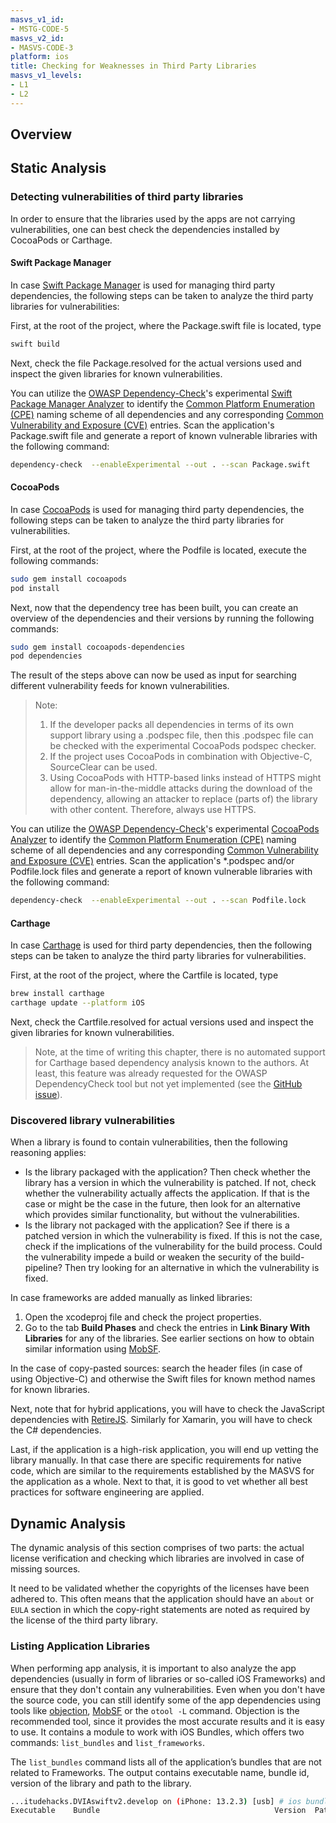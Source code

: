 ```yaml
---
masvs_v1_id:
- MSTG-CODE-5
masvs_v2_id:
- MASVS-CODE-3
platform: ios
title: Checking for Weaknesses in Third Party Libraries
masvs_v1_levels:
- L1
- L2
---
```


## Overview

## Static Analysis

### Detecting vulnerabilities of third party libraries

In order to ensure that the libraries used by the apps are not carrying vulnerabilities, one can best check the dependencies installed by CocoaPods or Carthage.

#### Swift Package Manager

In case [Swift Package Manager](https://swift.org/package-manager "Swift Package Manager on Swift.org") is used for managing third party dependencies, the following steps can be taken to analyze the third party libraries for vulnerabilities:

First, at the root of the project, where the Package.swift file is located, type

```bash
swift build
```

Next, check the file Package.resolved for the actual versions used and inspect the given libraries for known vulnerabilities.

You can utilize the [OWASP Dependency-Check](https://owasp.org/www-project-dependency-check/ "OWASP Dependency-Check")'s experimental [Swift Package Manager Analyzer](https://jeremylong.github.io/DependencyCheck/analyzers/swift.html "dependency-check - SWIFT Package Manager Analyzer") to identify the [Common Platform Enumeration (CPE)](https://nvd.nist.gov/products/cpe "CPE") naming scheme of all dependencies and any corresponding [Common Vulnerability and Exposure (CVE)](https://cve.mitre.org/ "CVE") entries. Scan the application's Package.swift file and generate a report of known vulnerable libraries with the following command:

```bash
dependency-check  --enableExperimental --out . --scan Package.swift
```

#### CocoaPods

In case [CocoaPods](https://cocoapods.org "CocoaPods.org") is used for managing third party dependencies, the following steps can be taken to analyze the third party libraries for vulnerabilities.

First, at the root of the project, where the Podfile is located, execute the following commands:

```bash
sudo gem install cocoapods
pod install
```

Next, now that the dependency tree has been built, you can create an overview of the dependencies and their versions by running the following commands:

```bash
sudo gem install cocoapods-dependencies
pod dependencies
```

The result of the steps above can now be used as input for searching different vulnerability feeds for known vulnerabilities.

> Note:
>
> 1. If the developer packs all dependencies in terms of its own support library using a .podspec file, then this .podspec file can be checked with the experimental CocoaPods podspec checker.
> 2. If the project uses CocoaPods in combination with Objective-C, SourceClear can be used.
> 3. Using CocoaPods with HTTP-based links instead of HTTPS might allow for man-in-the-middle attacks during the download of the dependency, allowing an attacker to replace (parts of) the library with other content. Therefore, always use HTTPS.

You can utilize the [OWASP Dependency-Check](https://owasp.org/www-project-dependency-check/ "OWASP Dependency-Check")'s experimental [CocoaPods Analyzer](https://jeremylong.github.io/DependencyCheck/analyzers/cocoapods.html "dependency-check - CocoaPods Analyzer")
to identify the [Common Platform Enumeration (CPE)](https://nvd.nist.gov/products/cpe "CPE") naming scheme of all dependencies and any corresponding [Common Vulnerability and Exposure (CVE)](https://cve.mitre.org/ "CVE") entries. Scan the application's \*.podspec and/or Podfile.lock files and generate a report of known vulnerable libraries with the following command:

```bash
dependency-check  --enableExperimental --out . --scan Podfile.lock
```

#### Carthage

In case [Carthage](https://github.com/Carthage/Carthage "Carthage on GitHub") is used for third party dependencies, then the following steps can be taken to analyze the third party libraries for vulnerabilities.

First, at the root of the project, where the Cartfile is located, type

```bash
brew install carthage
carthage update --platform iOS
```

Next, check the Cartfile.resolved for actual versions used and inspect the given libraries for known vulnerabilities.

> Note, at the time of writing this chapter, there is no automated support for Carthage based dependency analysis known to the authors. At least, this feature was already requested for the OWASP DependencyCheck tool but not yet implemented (see the [GitHub issue](https://github.com/jeremylong/DependencyCheck/issues/962 "Add Carthage Analyze for Swift")).

### Discovered library vulnerabilities

When a library is found to contain vulnerabilities, then the following reasoning applies:

- Is the library packaged with the application? Then check whether the library has a version in which the vulnerability is patched. If not, check whether the vulnerability actually affects the application. If that is the case or might be the case in the future, then look for an alternative which provides similar functionality, but without the vulnerabilities.
- Is the library not packaged with the application? See if there is a patched version in which the vulnerability is fixed. If this is not the case, check if the implications of the vulnerability for the build process. Could the vulnerability impede a build or weaken the security of the build-pipeline? Then try looking for an alternative in which the vulnerability is fixed.

In case frameworks are added manually as linked libraries:

1. Open the xcodeproj file and check the project properties.
2. Go to the tab **Build Phases** and check the entries in **Link Binary With Libraries** for any of the libraries. See earlier sections on how to obtain similar information using [MobSF](https://github.com/MobSF/Mobile-Security-Framework-MobSF "MobSF").

In the case of copy-pasted sources: search the header files (in case of using Objective-C) and otherwise the Swift files for known method names for known libraries.

Next, note that for hybrid applications, you will have to check the JavaScript dependencies with [RetireJS](https://retirejs.github.io/retire.js/ "RetireJS"). Similarly for Xamarin, you will have to check the C# dependencies.

Last, if the application is a high-risk application, you will end up vetting the library manually. In that case there are specific requirements for native code, which are similar to the requirements established by the MASVS for the application as a whole. Next to that, it is good to vet whether all best practices for software engineering are applied.

## Dynamic Analysis

The dynamic analysis of this section comprises of two parts: the actual license verification and checking which libraries are involved in case of missing sources.

It need to be validated whether the copyrights of the licenses have been adhered to. This often means that the application should have an `about` or `EULA` section in which the copy-right statements are noted as required by the license of the third party library.

### Listing Application Libraries

When performing app analysis, it is important to also analyze the app dependencies (usually in form of libraries or so-called iOS Frameworks) and ensure that they don't contain any vulnerabilities. Even when you don't have the source code, you can still identify some of the app dependencies using tools like [objection](https://github.com/sensepost/objection), [MobSF](https://github.com/MobSF/Mobile-Security-Framework-MobSF) or the `otool -L` command. Objection is the recommended tool, since it provides the most accurate results and it is easy to use. It contains a module to work with iOS Bundles, which offers two commands: `list_bundles` and `list_frameworks`.

The `list_bundles` command lists all of the application’s bundles that are not related to Frameworks. The output contains executable name, bundle id, version of the library and path to the library.

```bash
...itudehacks.DVIAswiftv2.develop on (iPhone: 13.2.3) [usb] # ios bundles list_bundles
Executable    Bundle                                       Version  Path
```
